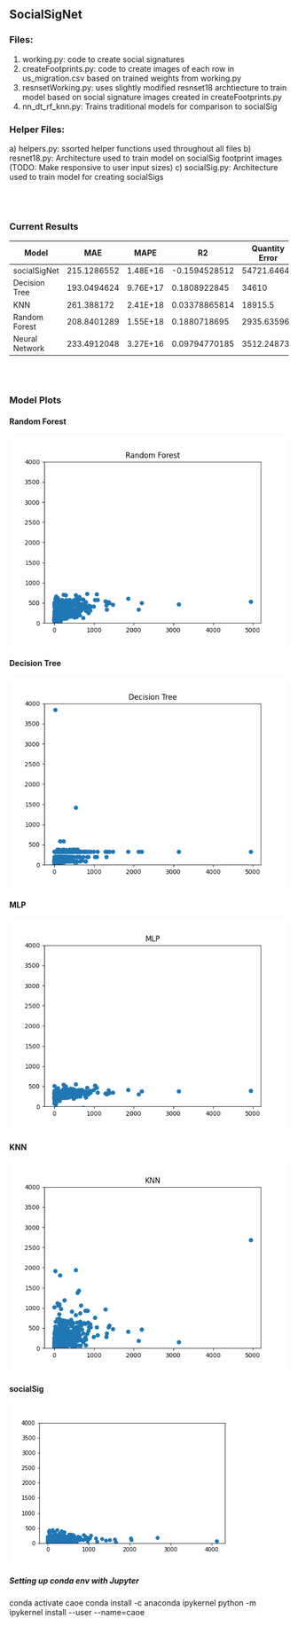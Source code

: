 ## SocialSigNet

### Files:
1) working.py: code to create social signatures
2) createFootprints.py: code to create images of each row in us_migration.csv based on trained weights from working.py
3) resnsetWorking.py: uses slightly modified resnset18 archtiecture to train model based on social signature images created in createFootprints.py
4) nn_dt_rf_knn.py: Trains traditional models for comparison to socialSig


### Helper Files:
a) helpers.py: ssorted helper functions used throughout all files
b) resnet18.py: Architecture used to train model on socialSig footprint images (TODO: Make responsive to user input sizes)
c) socialSig.py: Architecture used to train model for creating socialSigs


<br>
<br>

### Current Results


|       Model	    |        MAE	 |     MAPE	    |          R2	     |   Quantity Error	|  Allocation Error
|-------------------|----------------|--------------|--------------------|------------------|--------------------
| socialSigNet	    |   215.1286552	 |  1.48E+16	|   -0.1594528512	 |   54721.64644	|    118.960101
| Decision Tree	    |   193.0494624	 |  9.76E+17	|    0.1808922845	 |   34610	        |    74.43010753
| KNN	            |   261.388172	 |  2.41E+18	|    0.03378865814	 |   18915.5	    |    40.67849462
| Random Forest	    |   208.8401289	 |  1.55E+18	|    0.1880718695	 |   2935.635962	|    6.313195617
| Neural Network	|   233.4912048	 |  3.27E+16	|    0.09794770185	 |   3512.248738	|    7.553223093

<br>
<br>



### Model Plots

#### Random Forest
<img src = "./model_plots/RF.png">


#### Decision Tree
<img src = "./model_plots/DT.png">


#### MLP
<img src = "./model_plots/MLP.png">


#### KNN
<img src = "./model_plots/KNN.png">


#### socialSig
<img src = "./model_plots/socialSig.png">





##### Setting up conda env with Jupyter
conda activate caoe
conda install -c anaconda ipykernel
python -m ipykernel install --user --name=caoe
